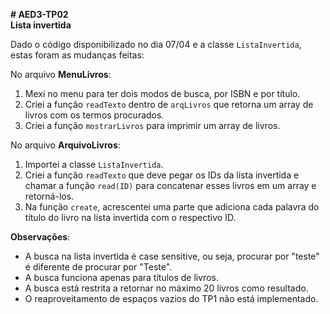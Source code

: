 **# AED3-TP02**  
**Lista invertida**

Dado o código disponibilizado no dia 07/04 e a classe `ListaInvertida`, estas foram as mudanças feitas:

No arquivo **MenuLivros**:

1. Mexi no menu para ter dois modos de busca, por ISBN e por título.
2. Criei a função `readTexto` dentro de `arqLivros` que retorna um array de livros com os termos procurados.
3. Criei a função `mostrarLivros` para imprimir um array de livros.

No arquivo **ArquivoLivros**:

1. Importei a classe `ListaInvertida`.
2. Criei a função `readTexto` que deve pegar os IDs da lista invertida e chamar a função `read(ID)` para concatenar esses livros em um array e retorná-los.
3. Na função `create`, acrescentei uma parte que adiciona cada palavra do título do livro na lista invertida com o respectivo ID.

**Observações**:
- A busca na lista invertida é case sensitive, ou seja, procurar por "teste" é diferente de procurar por "Teste".
- A busca funciona apenas para títulos de livros.
- A busca está restrita a retornar no máximo 20 livros como resultado.
- O reaproveitamento de espaços vazios do TP1 não está implementado.
